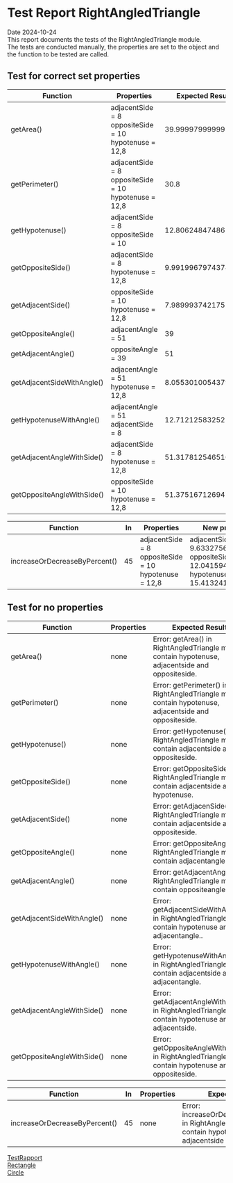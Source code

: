 # Test Report RightAngledTriangle
Date 2024-10-24  
This report documents the tests of the RightAngledTriangle module.  
The tests are conducted manually, the properties are set to the object and the function to be tested are called.  

## Test for correct set properties

| Function | Properties | Expected Result | Result | Status |
|----------|------------|-----------------|--------|--------|
| getArea()| adjacentSide = 8<br>oppositeSide = 10<br>hypotenuse = 12,8 | 39.999979999995 | 39.999979999995 | Passed |
| getPerimeter() | adjacentSide = 8<br>oppositeSide = 10<br>hypotenuse = 12,8 | 30.8 | 30.8 | Passed |
| getHypotenuse() | adjacentSide = 8<br>oppositeSide = 10 | 12.806248474865697 | 12.806248474865697 | Passed |
| getOppositeSide() | adjacentSide = 8<br>hypotenuse = 12,8 | 9.991996797437439 | 9.991996797437439 | Passed |
| getAdjacentSide() | oppositeSide = 10<br>hypotenuse = 12,8 | 7.989993742175273 | 7.989993742175273 | Passed |
| getOppositeAngle() | adjacentAngle = 51 | 39 | 39 | Passed |
| getAdjacentAngle() | oppositeAngle = 39 | 51 | 51 | Passed |
| getAdjacentSideWithAngle() | adjacentAngle = 51<br>hypotenuse = 12,8 | 8.05530100543792 | 8.05530100543792 | Passed |
| getHypotenuseWithAngle() | adjacentAngle = 51<br>adjacentSide = 8 | 12.712125832525995 | 12.712125832525995 | Passed |
| getAdjacentAngleWithSide()| adjacentSide = 8<br>hypotenuse = 12,8 | 51.31781254651057 | 51.31781254651057 | Passed |
| getOppositeAngleWithSide() | oppositeSide = 10<br>hypotenuse = 12,8 | 51.37516712694704 | 51.37516712694704 | Passed |
  
| Function | In | Properties | New properties | Status |
|----------|----|------------|----------------|--------|
| increaseOrDecreaseByPercent() | 45 |  adjacentSide = 8<br>oppositeSide = 10<br>hypotenuse = 12,8 | adjacentSide = 9.633275663033837<br>oppositeSide = 12.041594578792296<br>hypotenuse = 15.41324106085414 | Passed | 

## Test for no properties

| Function | Properties | Expected Result | Result | Status |
|----------|------------|-----------------|--------|--------|
| getArea()| none | Error: getArea() in RightAngledTriangle must contain hypotenuse, adjacentside and oppositeside. | Error: getArea() in RightAngledTriangle must contain hypotenuse, adjacentside and oppositeside.. | Passed |
| getPerimeter() | none | Error: getPerimeter() in RightAngledTriangle must contain hypotenuse, adjacentside and oppositeside. | Error: getPerimeter() in RightAngledTriangle must contain hypotenuse, adjacentside and oppositeside.. | Passed |
| getHypotenuse() | none | Error: getHypotenuse() in RightAngledTriangle must contain adjacentside and oppositeside. | Error: getHypotenuse() in RightAngledTriangle must contain adjacentside and oppositeside. | Passed |
| getOppositeSide() | none | Error: getOppositeSide() in RightAngledTriangle must contain adjacentside and hypotenuse. | Error: getOppositeSide() in RightAngledTriangle must contain adjacentside and hypotenuse. | Passed |
| getAdjacentSide() | none | Error: getAdjacenSide() in RightAngledTriangle must contain adjacentside and oppositeside. | Error: getAdjacenSide() in RightAngledTriangle must contain adjacentside and oppositeside. | Passed |
| getOppositeAngle() | none | Error: getOppositeAngle() in RightAngledTriangle must contain adjacentangle. | Error: getOppositeAngle() in RightAngledTriangle must contain adjacentangle. | Passed |
| getAdjacentAngle() | none | Error: getAdjacentAngle() in RightAngledTriangle must contain oppositeangle. | Error: getAdjacentAngle() in RightAngledTriangle must contain oppositeangle. | Passed |
| getAdjacentSideWithAngle() | none | Error: getAdjacentSideWithAngle() in RightAngledTriangle must contain hypotenuse and adjacentangle.. | Error: getAdjacentSideWithAngle() in RightAngledTriangle must contain hypotenuse and adjacentangle. | Passed |
| getHypotenuseWithAngle() | none | Error: getHypotenuseWithAngle() in RightAngledTriangle must contain adjacentside and adjacentangle. | Error: getHypotenuseWithAngle() in RightAngledTriangle must contain adjacentside and adjacentangle. | Passed |
| getAdjacentAngleWithSide()| none | Error: getAdjacentAngleWithSide() in RightAngledTriangle must contain hypotenuse and adjacentside. | Error: getAdjacentAngleWithSide() in RightAngledTriangle must contain hypotenuse and adjacentside. | Passed |
| getOppositeAngleWithSide() | none | Error: getOppositeAngleWithSide() in RightAngledTriangle must contain hypotenuse and oppositeside. | Error: getOppositeAngleWithSide() in RightAngledTriangle must contain hypotenuse and oppositeside. | Passed |
  
| Function | In | Properties | Expected Result | Result | Status |
|----------|----|------------|-----------------|--------|--------|
| increaseOrDecreaseByPercent() | 45 | none | Error: increaseOrDecreaseByPercent() in RightAngledTriangle must contain hypotenuse, adjacentside and oppositeside. | Error: increaseOrDecreaseByPercent() in RightAngledTriangle must contain hypotenuse, adjacentside and oppositeside. |Passed | 

[TestRapport](testrapport.md)  
[Rectangle](TestReportRectangle.md)  
[Circle](TestReportCircle.md)